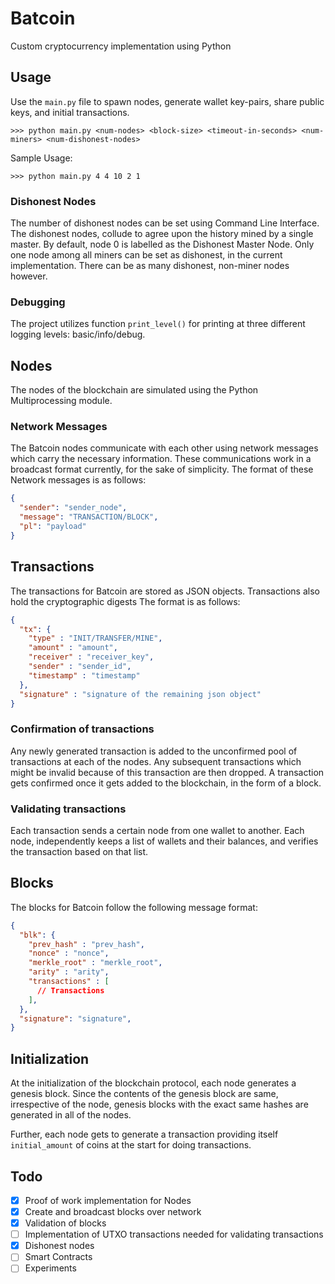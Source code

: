 # Batcoin

Custom cryptocurrency implementation using Python

## Usage

Use the `main.py` file to spawn nodes, generate wallet key-pairs, share public keys, and initial transactions.

```console
>>> python main.py <num-nodes> <block-size> <timeout-in-seconds> <num-miners> <num-dishonest-nodes>
```

Sample Usage:

```console
>>> python main.py 4 4 10 2 1
```

### Dishonest Nodes

The number of dishonest nodes can be set using Command Line Interface. The dishonest nodes, collude to agree upon the history mined by a single master.
By default, node 0 is labelled as the Dishonest Master Node. Only one node among all miners can be set as dishonest, in the current implementation. There can be as many dishonest, non-miner nodes however.

### Debugging

The project utilizes function `print_level()` for printing at three different logging levels: basic/info/debug.

## Nodes

The nodes of the blockchain are simulated using the Python Multiprocessing module.

### Network Messages

The Batcoin nodes communicate with each other using network messages which carry the necessary information. These communications work in a broadcast format currently, for the sake of simplicity. The format of these Network messages is as follows:

```json
{
  "sender": "sender_node",
  "message": "TRANSACTION/BLOCK",
  "pl": "payload"
}
```

## Transactions

The transactions for Batcoin are stored as JSON objects. Transactions also hold the cryptographic digests The format is as follows:

```json
{
  "tx": {
    "type" : "INIT/TRANSFER/MINE",
    "amount" : "amount",
    "receiver" : "receiver_key",
    "sender" : "sender_id",
    "timestamp" : "timestamp"
  },
  "signature" : "signature of the remaining json object"
}
```

### Confirmation of transactions

Any newly generated transaction is added to the unconfirmed pool of transactions at each of the nodes. Any subsequent transactions which might be invalid because of this transaction are then dropped. A transaction gets confirmed once it gets added to the blockchain, in the form of a block.

### Validating transactions

Each transaction sends a certain node from one wallet to another. Each node, independently keeps a list of wallets and their balances, and verifies the transaction based on that list.

## Blocks

The blocks for Batcoin follow the following message format:

```json
{
  "blk": {
    "prev_hash" : "prev_hash",
    "nonce" : "nonce",
    "merkle_root" : "merkle_root",
    "arity" : "arity",
    "transactions" : [
      // Transactions
    ],
  },
  "signature": "signature",
}
```

## Initialization

At the initialization of the blockchain protocol, each node generates a genesis block. Since the contents of the genesis block are same, irrespective of the node, genesis blocks with the exact same hashes are generated in all of the nodes.

Further, each node gets to generate a transaction providing itself `initial_amount` of coins at the start for doing transactions.

## Todo

- [X] Proof of work implementation for Nodes
- [X] Create and broadcast blocks over network
- [X] Validation of blocks
- [ ] Implementation of UTXO transactions needed for validating transactions
- [X] Dishonest nodes
- [ ] Smart Contracts
- [ ] Experiments

